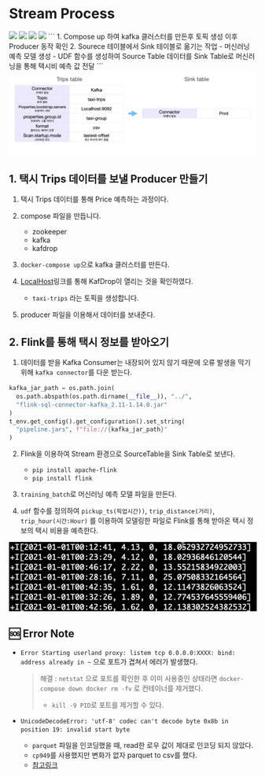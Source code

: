 # Stream Process
<img src="https://img.shields.io/badge/Python-3776AB?style=for-the-badge&logo=Python&logoColor=white">
<img src="https://img.shields.io/badge/Kafka-231F20?style=for-the-badge&logo=Apache kafka&logoColor=white">
<img src="https://img.shields.io/badge/Flink-E6526F?style=for-the-badge&logo=Apache Flink&logoColor=white">
<img src="https://img.shields.io/badge/Docker-2496ED?style=for-the-badge&logo=Docker&logoColor=white">
```
1. Compose up 하여 kafka 클러스터를 만든후 토픽 생성  이후 Producer 동작 확인
2. Sourece 테이블에서 Sink 테이블로 옮기는 작업
    - 머신러닝 예측 모델 생성
    - UDF 함수를 생성하여 Source Table 데이터를 Sink Table로 머신러닝을 통해 택시비 예측 값 전달
```

<img src="../templates/kafka_sink.png" width="600">

## 1. 택시 Trips 데이터를 보낼 Producer 만들기
1. 택시 Trips 데이터를 통해 Price 예측하는 과정이다.

2. compose 파일을 만듭니다.
    - zookeeper
    - kafka
    - kafdrop

3. `docker-compose up`으로 kafka 클러스터를 만든다.

4. [LocalHost](http://localhost:9000)링크를 통해 KafDrop이 열리는 것을 확인하였다.
    - `taxi-trips` 라는 토픽을 생성합니다.

5. producer 파일을 이용해서 데이터를 보내준다.

## 2. Flink를 통해 택시 정보를 받아오기
1. 데이터를 받을 Kafka Consumer는 내장되어 있지 않기 때문에  오류 발생을 막기 위해 `kafka connector`를 다운 받는다.

```py
kafka_jar_path = os.path.join(
  os.path.abspath(os.path.dirname(__file__)), "../",
  "flink-sql-connector-kafka_2.11-1.14.0.jar"
)
t_env.get_config().get_configuration().set_string(
  "pipeline.jars", f"file://{kafka_jar_path}"
)
```
2. Flink을 이용하여 Stream 환경으로  SourceTable을 Sink Table로 보낸다.
    - `pip install apache-flink`
    - `pip install flink`

3. `training_batch`로 머신러닝 예측 모델 파일을 만든다.

4. `udf` 함수를 정의하여  `pickup_ts(픽업시간))`, `trip_distance(거리)`, `trip_hour(시간:Hour)` 를 이용하여 모델링한 파일로 Flink를 통해 받아온 택시 정보의 택시 비용을 예측한다.

<img src="../templates/batch_training.png" width="600">


## 🆘 Error Note
- `Error Starting userland proxy: listem tcp 0.0.0.0:XXXX: bind: address already in ~` 으로 포트가 겹쳐서 에러가 발생했다.
    > 해결 :  `netstat` 으로 포트를 확인한 후 이미 사용중인 상태라면 `docker-compose down docker rm -fv` 로 컨테이너를 제거했다.
    > - `kill -9 PID`로 포트를 제거할 수 있다. 

- `UnicodeDecodeError: 'utf-8' codec can't decode byte 0x8b in position 19: invalid start byte`
    - `parquet` 파일을 인코딩했을 때, read한 로우 값이 제대로 인코딩 되지 않았다.
    - `cp949`를 사용했지만 변화가 없자 parquet to csv를 했다.
    - [참고링크](https://blog.naver.com/PostView.nhn?blogId=koys007&logNo=221850810999)